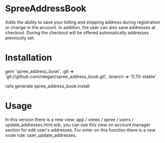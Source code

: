 SpreeAddressBook
================

Adds the ability to save your billing and shipping address during registration or change in the account.
In addition, the user can also save addresses at checkout.
During the checkout will be offered automatically addresses previously set.


Installation
=======

gem 'spree_address_book', :git => 'git://github.com/rdegan/spree_address_book.git', :branch => '0.70-stable'

rails generate spree_address_book:install

Usage
=====

In this version there is a new view:  app / views / spree / users / update_addresses.html.erb, you can use this
view on account manager section for edit user's addresses.
For enter on this function there is a new route rule: user_update_addresses.
